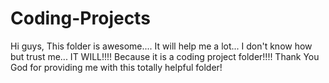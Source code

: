 # Coding-Projects
Hi guys, This folder is awesome.... It will help me a lot... I don't know how but trust me... IT WILL!!!! Because it is a coding project folder!!!! Thank You God for providing me with this totally helpful folder!
